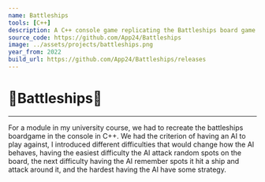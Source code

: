 ```yaml
---
name: Battleships
tools: [C++]
description: A C++ console game replicating the Battleships board game for an University module.
source_code: https://github.com/App24/Battleships
image: ../assets/projects/battleships.png
year_from: 2022
build_url: https://github.com/App24/Battleships/releases
---
```


# 🚢Battleships🚢

---

For a module in my university course, we had to recreate the battleships boardgame in the console in C++. We had the criterion of having an AI to play against, I introduced different difficulties that would change how the AI behaves, having the easiest difficulty the AI attack random spots on the board, the next difficulty having the AI remember spots it hit a ship and attack around it, and the hardest having the AI have some strategy.